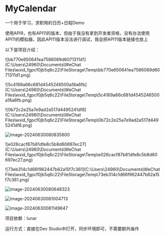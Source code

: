 # MyCalendar
一个用于学习，求职用的日历+日程Demo

使用API9，也有API11的版本，但由于我没有拿到开发者资格，没有办法使用API11的模拟器，因此API11版本没法进行调试，我会把API11版本链接也放上

以下是项目介绍：

![bb770e650641ea7586089d6071311d1](C:\Users\24960\Documents\WeChat Files\wxid_fgpcf0jb5q6c22\FileStorage\Temp\bb770e650641ea7586089d6071311d1.png)

![5c4169a66c681d4545246500a18a6fb](C:\Users\24960\Documents\WeChat Files\wxid_fgpcf0jb5q6c22\FileStorage\Temp\5c4169a66c681d4545246500a18a6fb.png)

![0b72c2e25a7e9ad2a517d4495241df8](C:\Users\24960\Documents\WeChat Files\wxid_fgpcf0jb5q6c22\FileStorage\Temp\0b72c2e25a7e9ad2a517d4495241df8.png)

![image-20240630080835600](C:\Users\24960\AppData\Roaming\Typora\typora-user-images\image-20240630080835600.png)

![e026cacf87b81dfe8c5b8d60697ec27](C:\Users\24960\Documents\WeChat Files\wxid_fgpcf0jb5q6c22\FileStorage\Temp\e026cacf87b81dfe8c5b8d60697ec27.png)

![73eb314c1d66f962447b62a15f7c361](C:\Users\24960\Documents\WeChat Files\wxid_fgpcf0jb5q6c22\FileStorage\Temp\73eb314c1d66f962447b62a15f7c361.png)

![image-20240630080648323](C:\Users\24960\AppData\Roaming\Typora\typora-user-images\image-20240630080648323.png)

![image-20240630081004713](C:\Users\24960\AppData\Roaming\Typora\typora-user-images\image-20240630081004713.png)

![image-20240630081149647](C:\Users\24960\AppData\Roaming\Typora\typora-user-images\image-20240630081149647.png)



项目依赖：lunar

运行方式：直接在Dev Studio中打开，同步环境即可，不需要额外操作
